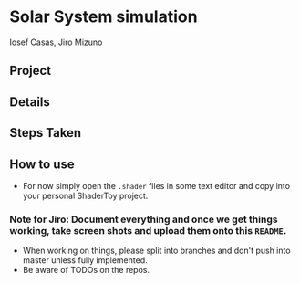 # Solar System simulation
Iosef Casas, Jiro Mizuno

## Project

## Details

## Steps Taken

## How to use

- For now simply open the `.shader` files in some text editor and copy into your
personal ShaderToy project.

### Note for Jiro: Document everything and once we get things working, take screen shots and upload them onto this `README`.
- When working on things, please split into branches and don't push into master unless fully implemented.
- Be aware of TODOs on the repos.
